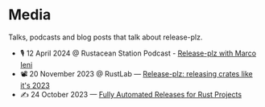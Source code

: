 # Media

Talks, podcasts and blog posts that talk about release-plz.

- 🎙️ 12 April 2024 @ Rustacean Station Podcast - [Release-plz with Marco Ieni](https://rustacean-station.org/episode/marco-ieni/)
- 📽️ 20 November 2023 @ RustLab — [Release-plz: releasing crates like it's 2023](https://www.youtube.com/watch?v=kXPBVGDkQSs)
- ✍️ 24 October 2023 — [Fully Automated Releases for Rust Projects](https://blog.orhun.dev/automated-rust-releases/)
